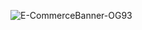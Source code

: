 ![E-CommerceBanner-OG93](https://github.com/user-attachments/assets/aa187908-bb46-4e2e-8058-bca1b7769212)
